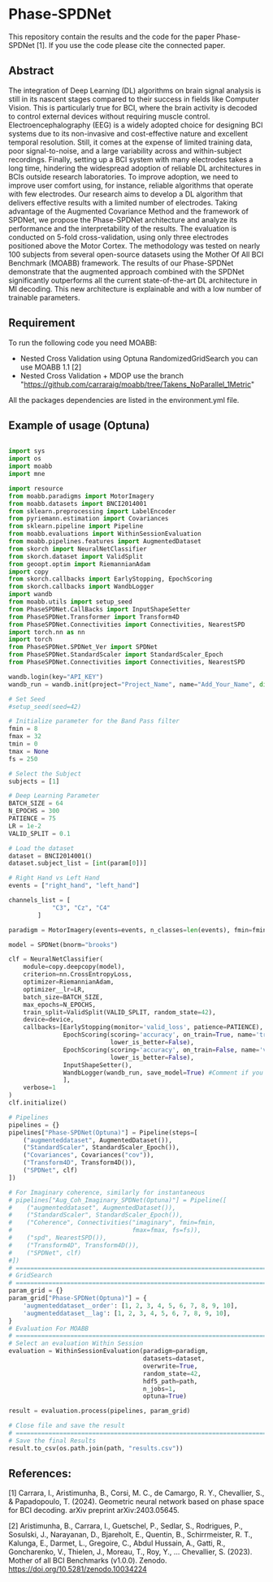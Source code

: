 # Phase-SPDNet

This repository contain the results and the code for the paper Phase-SPDNet [1].
If you use the code please cite the connected paper.

## Abstract 
The integration of Deep Learning (DL) algorithms on brain signal analysis is still in its nascent stages compared to their success in fields like Computer Vision. This is particularly true for BCI, where the brain activity is decoded to control external devices without requiring muscle control.
Electroencephalography (EEG) is a widely adopted choice for designing BCI systems due to its non-invasive and cost-effective nature and excellent temporal resolution. Still, it comes at the expense of limited training data, poor signal-to-noise, and a large variability across and within-subject recordings. 
Finally, setting up a BCI system with many electrodes takes a long time, hindering the widespread adoption of reliable DL architectures in BCIs outside research laboratories. To improve adoption, we need to improve user comfort using, for instance, reliable algorithms that operate with few electrodes. 
Our research aims to develop a DL algorithm that delivers effective results with a limited number of electrodes. Taking advantage of the Augmented Covariance Method and the framework of SPDNet, we propose the Phase-SPDNet architecture and analyze its performance and the interpretability of the results. The evaluation is conducted on 5-fold cross-validation, using only three electrodes positioned above the Motor Cortex. The methodology was tested on nearly 100 subjects from several open-source datasets using the Mother Of All BCI Benchmark (MOABB) framework. 
The results of our Phase-SPDNet demonstrate that the augmented approach combined with the SPDNet significantly outperforms all the current state-of-the-art DL architecture in MI decoding. 
This new architecture is explainable and with a low number of trainable parameters.

## Requirement
To run the following code you need MOABB:
- Nested Cross Validation using Optuna RandomizedGridSearch you can use MOABB 1.1 [2]
- Nested Cross Validation + MDOP use the branch "https://github.com/carraraig/moabb/tree/Takens_NoParallel_1Metric"

All the packages dependencies are listed in the environment.yml file.

## Example of usage (Optuna)
```python

import sys
import os
import moabb
import mne

import resource
from moabb.paradigms import MotorImagery
from moabb.datasets import BNCI2014001
from sklearn.preprocessing import LabelEncoder
from pyriemann.estimation import Covariances
from sklearn.pipeline import Pipeline
from moabb.evaluations import WithinSessionEvaluation
from moabb.pipelines.features import AugmentedDataset
from skorch import NeuralNetClassifier
from skorch.dataset import ValidSplit
from geoopt.optim import RiemannianAdam
import copy
from skorch.callbacks import EarlyStopping, EpochScoring
from skorch.callbacks import WandbLogger
import wandb
from moabb.utils import setup_seed
from PhaseSPDNet.CallBacks import InputShapeSetter
from PhaseSPDNet.Transformer import Transform4D
from PhaseSPDNet.Connectivities import Connectivities, NearestSPD
import torch.nn as nn
import torch
from PhaseSPDNet.SPDNet_Ver import SPDNet
from PhaseSPDNet.StandardScaler import StandardScaler_Epoch
from PhaseSPDNet.Connectivities import Connectivities, NearestSPD

wandb.login(key="API_KEY")
wandb_run = wandb.init(project="Project_Name", name="Add_Your_Name", dir=path, reinit=True)

# Set Seed
#setup_seed(seed=42)

# Initialize parameter for the Band Pass filter
fmin = 8
fmax = 32
tmin = 0
tmax = None
fs = 250

# Select the Subject
subjects = [1]

# Deep Learning Parameter
BATCH_SIZE = 64
N_EPOCHS = 300
PATIENCE = 75
LR = 1e-2
VALID_SPLIT = 0.1

# Load the dataset
dataset = BNCI2014001()
dataset.subject_list = [int(param[0])]

# Right Hand vs Left Hand
events = ["right_hand", "left_hand"]

channels_list = [
            "C3", "Cz", "C4"
        ]

paradigm = MotorImagery(events=events, n_classes=len(events), fmin=fmin, fmax=fmax, tmax=tmax, channels=channels_list)

model = SPDNet(bnorm="brooks")

clf = NeuralNetClassifier(
    module=copy.deepcopy(model),
    criterion=nn.CrossEntropyLoss,
    optimizer=RiemannianAdam,
    optimizer__lr=LR,
    batch_size=BATCH_SIZE,
    max_epochs=N_EPOCHS,
    train_split=ValidSplit(VALID_SPLIT, random_state=42),
    device=device,
    callbacks=[EarlyStopping(monitor='valid_loss', patience=PATIENCE),
               EpochScoring(scoring='accuracy', on_train=True, name='train_acc',
                            lower_is_better=False),
               EpochScoring(scoring='accuracy', on_train=False, name='valid_acc',
                            lower_is_better=False),
               InputShapeSetter(),
               WandbLogger(wandb_run, save_model=True) #Comment if you don't want to track
               ],
    verbose=1
)
clf.initialize()

# Pipelines
pipelines = {}
pipelines["Phase-SPDNet(Optuna)"] = Pipeline(steps=[
    ("augmenteddataset", AugmentedDataset()),
    ("StandardScaler", StandardScaler_Epoch()),
    ("Covariances", Covariances("cov")),
    ("Transform4D", Transform4D()),
    ("SPDNet", clf)
])

# For Imaginary coherence, similarly for instantaneous
# pipelines["Aug_Coh_Imaginary_SPDNet(Optuna)"] = Pipeline([
#    ("augmenteddataset", AugmentedDataset()),
#    ("StandardScaler", StandardScaler_Epoch()),
#    ("Coherence", Connectivities("imaginary", fmin=fmin,
#                                 fmax=fmax, fs=fs)),
#    ("spd", NearestSPD()),
#    ("Transform4D", Transform4D()),
#    ("SPDNet", clf)
#])
# ====================================================================================================================
# GridSearch
# ====================================================================================================================
param_grid = {}
param_grid["Phase-SPDNet(Optuna)"] = {
    'augmenteddataset__order': [1, 2, 3, 4, 5, 6, 7, 8, 9, 10],
    'augmenteddataset__lag': [1, 2, 3, 4, 5, 6, 7, 8, 9, 10],
}
# Evaluation For MOABB
# ========================================================================================================
# Select an evaluation Within Session
evaluation = WithinSessionEvaluation(paradigm=paradigm,
                                     datasets=dataset,
                                     overwrite=True,
                                     random_state=42,
                                     hdf5_path=path,
                                     n_jobs=1,
                                     optuna=True)

result = evaluation.process(pipelines, param_grid)

# Close file and save the result
# =================================================================================================================
# Save the final Results
result.to_csv(os.path.join(path, "results.csv"))

```

## References:
[1] Carrara, I., Aristimunha, B., Corsi, M. C., de Camargo, R. Y., Chevallier, S., & Papadopoulo, T. (2024). Geometric neural network based on phase space for BCI decoding. arXiv preprint arXiv:2403.05645.

[2] Aristimunha, B., Carrara, I., Guetschel, P., Sedlar, S., Rodrigues, P., Sosulski, J., Narayanan, D., Bjareholt, E., Quentin, B., Schirrmeister, R. T., Kalunga, E., Darmet, L., Gregoire, C., Abdul Hussain, A., Gatti, R., Goncharenko, V., Thielen, J., Moreau, T., Roy, Y., … Chevallier, S. (2023). Mother of all BCI Benchmarks (v1.0.0). Zenodo. https://doi.org/10.5281/zenodo.10034224
